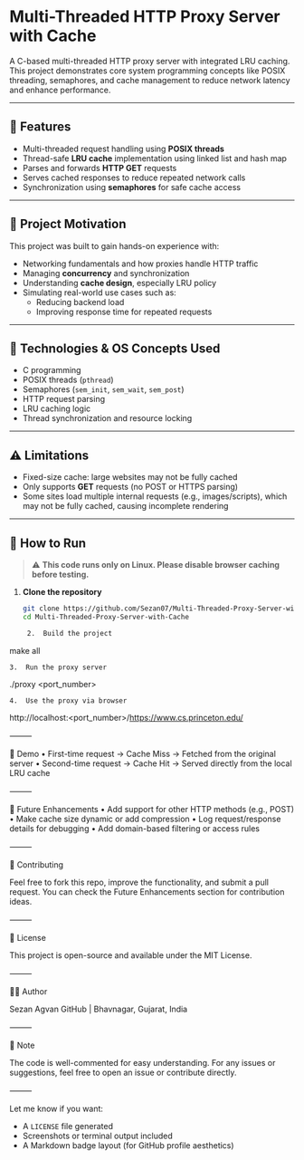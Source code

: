 # Multi-Threaded HTTP Proxy Server with Cache

A C-based multi-threaded HTTP proxy server with integrated LRU caching. This project demonstrates core system programming concepts like POSIX threading, semaphores, and cache management to reduce network latency and enhance performance.

---

## 📌 Features

- Multi-threaded request handling using **POSIX threads**
- Thread-safe **LRU cache** implementation using linked list and hash map
- Parses and forwards **HTTP GET** requests
- Serves cached responses to reduce repeated network calls
- Synchronization using **semaphores** for safe cache access

---

## 🎯 Project Motivation

This project was built to gain hands-on experience with:
- Networking fundamentals and how proxies handle HTTP traffic
- Managing **concurrency** and synchronization
- Understanding **cache design**, especially LRU policy
- Simulating real-world use cases such as:
  - Reducing backend load
  - Improving response time for repeated requests

---

## 🔧 Technologies & OS Concepts Used

- C programming
- POSIX threads (`pthread`)
- Semaphores (`sem_init`, `sem_wait`, `sem_post`)
- HTTP request parsing
- LRU caching logic
- Thread synchronization and resource locking

---

## ⚠️ Limitations

- Fixed-size cache: large websites may not be fully cached
- Only supports **GET** requests (no POST or HTTPS parsing)
- Some sites load multiple internal requests (e.g., images/scripts), which may not be fully cached, causing incomplete rendering

---

## 🚀 How to Run

> ⚠️ **This code runs only on Linux. Please disable browser caching before testing.**

1. **Clone the repository**
   ```bash
   git clone https://github.com/Sezan07/Multi-Threaded-Proxy-Server-with-Cache.git
   cd Multi-Threaded-Proxy-Server-with-Cache

	2.	Build the project

make all


	3.	Run the proxy server

./proxy <port_number>


	4.	Use the proxy via browser

http://localhost:<port_number>/https://www.cs.princeton.edu/



⸻

🧪 Demo
	•	First-time request → Cache Miss → Fetched from the original server
	•	Second-time request → Cache Hit → Served directly from the local LRU cache

⸻

🔮 Future Enhancements
	•	Add support for other HTTP methods (e.g., POST)
	•	Make cache size dynamic or add compression
	•	Log request/response details for debugging
	•	Add domain-based filtering or access rules

⸻

🤝 Contributing

Feel free to fork this repo, improve the functionality, and submit a pull request.
You can check the Future Enhancements section for contribution ideas.

⸻

📄 License

This project is open-source and available under the MIT License.

⸻

👨‍💻 Author

Sezan Agvan
GitHub | Bhavnagar, Gujarat, India

⸻

💬 Note

The code is well-commented for easy understanding.
For any issues or suggestions, feel free to open an issue or contribute directly.

⸻


Let me know if you want:
- A `LICENSE` file generated
- Screenshots or terminal output included
- A Markdown badge layout (for GitHub profile aesthetics)
